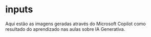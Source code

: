# inputs
Aqui estão as imagens geradas através do Microsoft Copilot como resultado do aprendizado nas aulas sobre IA Generativa.
